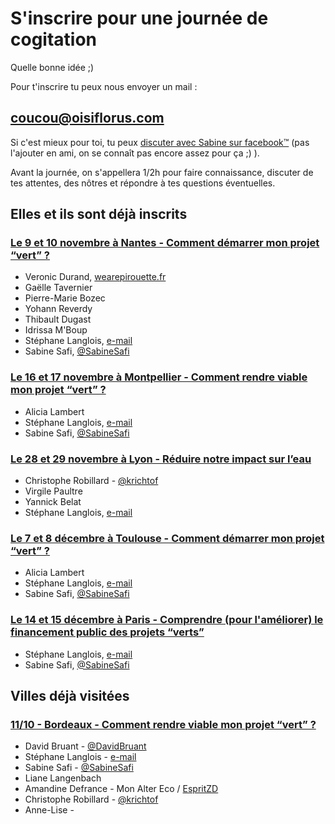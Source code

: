 # S'inscrire pour une journée de cogitation

Quelle bonne idée ;)

Pour t'inscrire tu peux nous envoyer un mail :
## [coucou@oisiflorus.com](mailto:coucou@oisiflorus.com)

Si c'est mieux pour toi, tu peux [discuter avec Sabine sur facebook™](https://www.facebook.com/sabine.safi) (pas l'ajouter en ami, on se connaît pas encore assez pour ça ;) ).

Avant la journée, on s'appellera 1/2h pour faire connaissance, discuter de tes attentes, des nôtres et répondre à tes questions éventuelles.

## Elles et ils sont déjà inscrits

### [Le 9 et 10 novembre à Nantes - Comment démarrer mon projet “vert” ?](http://www.oisiflorus.com/journees-cogitation/nantes/presentation.html)
* Veronic Durand, [wearepirouette.fr](https://wearepirouette.fr/)
* Gaëlle Tavernier
* Pierre-Marie Bozec
* Yohann Reverdy
* Thibault Dugast
* Idrissa M'Boup
* Stéphane Langlois, [e-mail](mailto:%73t%65%70h%61n%65&#46;&#108;a&#110;glo&#105;&#115;&#64;s%63&#111;&#112;%79l%65f%74%2e%66&#114;)
* Sabine Safi, [@SabineSafi](https://twitter.com/sabineSafi)

### [Le 16 et 17 novembre à Montpellier - Comment rendre viable mon projet “vert” ?](http://www.oisiflorus.com/journees-cogitation/montpellier/presentation.html)
* Alicia Lambert
* Stéphane Langlois, [e-mail](mailto:%73t%65%70h%61n%65&#46;&#108;a&#110;glo&#105;&#115;&#64;s%63&#111;&#112;%79l%65f%74%2e%66&#114;)
* Sabine Safi, [@SabineSafi](https://twitter.com/sabineSafi)

### [Le 28 et 29 novembre à Lyon - Réduire notre impact sur l’eau](http://www.oisiflorus.com/journees-cogitation/lyon/presentation.html)
* Christophe Robillard - [@krichtof](https://twitter.com/krichtof) 
* Virgile Paultre
* Yannick Belat
* Stéphane Langlois, [e-mail](mailto:%73t%65%70h%61n%65&#46;&#108;a&#110;glo&#105;&#115;&#64;s%63&#111;&#112;%79l%65f%74%2e%66&#114;)

### [Le 7 et 8 décembre à Toulouse - Comment démarrer mon projet “vert” ?](http://www.oisiflorus.com/journees-cogitation/toulouse/presentation.html)
* Alicia Lambert
* Stéphane Langlois, [e-mail](mailto:%73t%65%70h%61n%65&#46;&#108;a&#110;glo&#105;&#115;&#64;s%63&#111;&#112;%79l%65f%74%2e%66&#114;)
* Sabine Safi, [@SabineSafi](https://twitter.com/sabineSafi)

### [Le 14 et 15 décembre à Paris - Comprendre (pour l'améliorer) le financement public des projets “verts”](http://www.oisiflorus.com/journees-cogitation/paris/presentation.html)
* Stéphane Langlois, [e-mail](mailto:%73t%65%70h%61n%65&#46;&#108;a&#110;glo&#105;&#115;&#64;s%63&#111;&#112;%79l%65f%74%2e%66&#114;)
* Sabine Safi, [@SabineSafi](https://twitter.com/sabineSafi)

## Villes déjà visitées

### [11/10 - Bordeaux - Comment rendre viable mon projet “vert” ?](http://www.oisiflorus.com/journees-cogitation/bordeaux/presentation.html)

* David Bruant - [@DavidBruant](https://twitter.com/DavidBruant)
* Stéphane Langlois - [e-mail](mailto:%73t%65%70h%61n%65&#46;&#108;a&#110;glo&#105;&#115;&#64;s%63&#111;&#112;%79l%65f%74%2e%66&#114;)
* Sabine Safi - [@SabineSafi](https://twitter.com/SabineSafi)
* Liane Langenbach
* Amandine Defrance - Mon Alter Eco / [EspritZD](http://www.espritzerodechet.fr/)
* Christophe Robillard - [@krichtof](https://twitter.com/krichtof) 
* Anne-Lise - 
